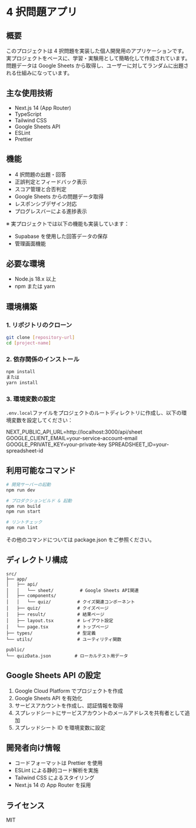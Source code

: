 # 4 択問題アプリ

## 概要

このプロジェクトは 4 択問題を実装した個人開発用のアプリケーションです。実プロジェクトをベースに、学習・実験用として簡略化して作成されています。問題データは Google Sheets から取得し、ユーザーに対してランダムに出題される仕組みになっています。

## 主な使用技術

- Next.js 14 (App Router)
- TypeScript
- Tailwind CSS
- Google Sheets API
- ESLint
- Prettier

## 機能

- 4 択問題の出題・回答
- 正誤判定とフィードバック表示
- スコア管理と合否判定
- Google Sheets からの問題データ取得
- レスポンシブデザイン対応
- プログレスバーによる進捗表示

※ 実プロジェクトでは以下の機能も実装しています：

- Supabase を使用した回答データの保存
- 管理画面機能

## 必要な環境

- Node.js 18.x 以上
- npm または yarn

## 環境構築

### 1. リポジトリのクローン

```bash
git clone [repository-url]
cd [project-name]
```

### 2. 依存関係のインストール

```bash
npm install
または
yarn install
```

### 3. 環境変数の設定

`.env.local`ファイルをプロジェクトのルートディレクトリに作成し、以下の環境変数を設定してください：

NEXT_PUBLIC_API_URL=http://localhost:3000/api/sheet
GOOGLE_CLIENT_EMAIL=your-service-account-email
GOOGLE_PRIVATE_KEY=your-private-key
SPREADSHEET_ID=your-spreadsheet-id

## 利用可能なコマンド

```bash
# 開発サーバーの起動
npm run dev

# プロダクションビルド & 起動
npm run build
npm run start

# リントチェック
npm run lint
```

その他のコマンドについては package.json をご参照ください。

## ディレクトリ構成

```
src/
├── app/
│   ├── api/
│   │   └── sheet/          # Google Sheets API関連
│   ├── components/
│   │   └── quiz/          # クイズ関連コンポーネント
│   ├── quiz/              # クイズページ
│   ├── result/            # 結果ページ
│   ├── layout.tsx         # レイアウト設定
│   └── page.tsx           # トップページ
├── types/                 # 型定義
└── utils/                 # ユーティリティ関数

public/
└── quizData.json         # ローカルテスト用データ
```

## Google Sheets API の設定

1. Google Cloud Platform でプロジェクトを作成
2. Google Sheets API を有効化
3. サービスアカウントを作成し、認証情報を取得
4. スプレッドシートにサービスアカウントのメールアドレスを共有者として追加
5. スプレッドシート ID を環境変数に設定

## 開発者向け情報

- コードフォーマットは Prettier を使用
- ESLint による静的コード解析を実施
- Tailwind CSS によるスタイリング
- Next.js 14 の App Router を採用

## ライセンス

MIT
